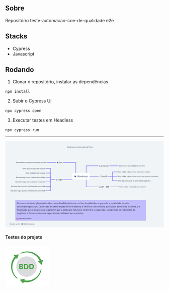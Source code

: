 ## Sobre

Repositório teste-automacao-coe-de-qualidade e2e

## Stacks
- Cypress
- Javascript

## Rodando

1. Clonar o repositório, instalar as dependências
```
npm install
```

2. Subir o Cypress UI
```
npx cypress open 
```

3. Executar testes em Headless
```
npx cypress run 
```


---

![Alt Text](image/roadmap.png)



<p align="center">
  <h4>Testes do projeto</h4>
  <a href="BDD.md">
    <img src="image/bdd.png" alt="Alt Text" />
  </a>
</p>
